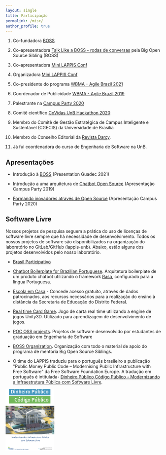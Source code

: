 ```yaml
---
layout: single
title: Participação
permalink: /misc/
author_profile: true
---
```


1. Co-fundadora [BOSS](https://www.youtube.com/c/BigOpenSourceSibling)
2. Co-apresentadora [Talk Like a BOSS - rodas de conversas](https://youtube.com/playlist?list=PLFFHHqnY3q2FLjtGKYuI-V-z9u7jzBOb_) pela Big Open Source Sibling (BOSS)
3. Co-apresentadora [Mini LAPPIS Conf](https://youtu.be/zynynEynpk8)
4. Organizadora [Mini LAPPIS Conf](https://github.com/lappis-unb/MiniLappisConf)
5. Co-presidente do programa [WBMA - Agile Brazil 2021](http://www.agilebrazil.com/2021/wbma)
6. Coordenador de Publicidade [WBMA - Agile Brazil 2019](http://www.agilebrazil.com/2019/docs/en/wbma/)
7. Palestrante na [Campus Party 2020](https://youtu.be/MlGYHl3Iyyg)

8. Comitê científico [CoVidas UnB Hackathon 2020](https://covidas-unb.github.io/InfoGerais/)
9. Membro do Comitê de Gestão Estratégica de Campus Inteligente e Sustentável (CGECIS) da Universidade de Brasília
10. Membro do Conselho Editorial da [Revista Darcy](https://revistadarcy.unb.br).
11. Já fui coordenadora do curso de Engenharia de Software na UnB.

## Apresentações

- Introdução à [BOSS](https://docs.google.com/presentation/d/1bAOZ0gLjEIwOLhkRhakvaXG1_FP4fGuHYMVhEc72w7M/edit?usp=sharing) (Presentation Guadec 2021)

- Introdução a uma arquitetura de [Chatbot Open Source](https://docs.google.com/presentation/d/1c0bLbdfj8ztAvIQz3MNYSp0I6zjUhQDO4k3aqQianEU/edit?usp=sharing) (Apresentação Campus Party 2019)

- [Formando inovadores através de Open Source](https://docs.google.com/presentation/d/1xFwBtiMU08lOgSGFG4s9QpUZF80Ei5HENvTPN1VffGs/edit?usp=sharing) (Apresentação Campus Party 2020)

## Software Livre

Nossos projetos de pesquisa seguem a prática do uso de licenças de software livre sempre que há necessidade de desenvolvimento. Todos os nossos projetos de software são disponibilizados na organização do laboratório no GitLab/GitHub (lappis-unb). Abaixo, estão alguns dos projetos desenvolvidos pelo nosso laboratório.

- [Brasil Participativo](https://gitlab.com/lappis-unb/decidimbr)

- [Chatbot Boilerplate for Brazilian Portuguese](https://github.com/lappis-unb/rasa-ptbr-boilerplate). Arquitetura boilerplate de um produto chatbot utilizando o framework [Rasa](www.rasa.com), configurado para a língua Portuguesa.

- [Escola em Casa](https://github.com/Escola-em-Casa) - Concede acesso gratuito, através de dados patrocinados, aos recursos necessários para a realização do ensino à distância da Secretaria de Educação do Distrito Federal.

- [Real time Card Game](https://github.com/lappis-unb/realtimecardgame). Jogo de carta real time utilizando a engine de jogos Unity3D. Utilizado para aprendizagem de desenvolvimento de jogos.

- [POC OSS projects](https://github.com/fga-eps-mds). Projetos de software desenvolvido por estudantes de graduação em Engenharia de Software

- [BOSS Organization](https://github.com/BOSS-BigOpenSourceSibling/). Organização com todo o material de apoio do programa de mentoria Big Open Source Siblings.

- O time do LAPPIS traduziu para o português brasileiro a publicação "Public Money Public Code – Modernising Public Infrastructure with Free Software" da Free Software Foundation Europe. A tradução em português é intitulada- [Dinheiro Público Código Público - Modernizando a Infraestrutura Pública com Software Livre](https://download.fsfe.org/campaigns/pmpc/PMPC-Modernising-with-Free-Software.pt_br.pdf).


<img src="/images/publico.png" alt="Dinheiro Público Código Publico - Modernizando a Infraestrutura Pública com Software Livre" style="height: 200px;" />


